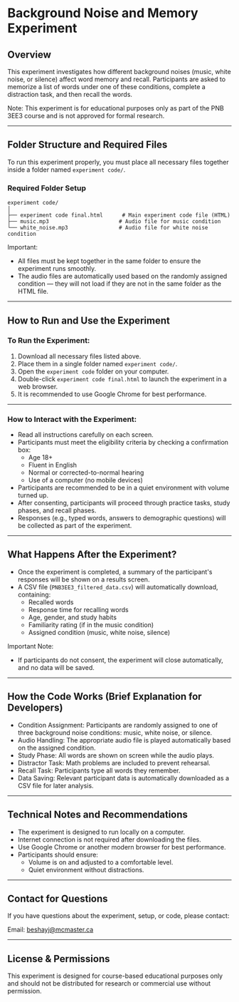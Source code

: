 
# Background Noise and Memory Experiment

## Overview

This experiment investigates how different background noises (music, white noise, or silence) affect word memory and recall. Participants are asked to memorize a list of words under one of these conditions, complete a distraction task, and then recall the words.

Note: This experiment is for educational purposes only as part of the PNB 3EE3 course and is not approved for formal research.

---

## Folder Structure and Required Files

To run this experiment properly, you must place all necessary files together inside a folder named `experiment code/`.

### Required Folder Setup

```
experiment code/
│
├── experiment code final.html      # Main experiment code file (HTML)
├── music.mp3                      # Audio file for music condition
└── white_noise.mp3                # Audio file for white noise condition
```

Important:
- All files must be kept together in the same folder to ensure the experiment runs smoothly.
- The audio files are automatically used based on the randomly assigned condition — they will not load if they are not in the same folder as the HTML file.

---

## How to Run and Use the Experiment

### To Run the Experiment:

1. Download all necessary files listed above.
2. Place them in a single folder named `experiment code/`.
3. Open the `experiment code` folder on your computer.
4. Double-click `experiment code final.html` to launch the experiment in a web browser.
5. It is recommended to use Google Chrome for best performance.

---

### How to Interact with the Experiment:

- Read all instructions carefully on each screen.
- Participants must meet the eligibility criteria by checking a confirmation box:
  - Age 18+
  - Fluent in English
  - Normal or corrected-to-normal hearing
  - Use of a computer (no mobile devices)
- Participants are recommended to be in a quiet environment with volume turned up.
- After consenting, participants will proceed through practice tasks, study phases, and recall phases.
- Responses (e.g., typed words, answers to demographic questions) will be collected as part of the experiment.

---

## What Happens After the Experiment?

- Once the experiment is completed, a summary of the participant's responses will be shown on a results screen.
- A CSV file (`PNB3EE3_filtered_data.csv`) will automatically download, containing:
  - Recalled words
  - Response time for recalling words
  - Age, gender, and study habits
  - Familiarity rating (if in the music condition)
  - Assigned condition (music, white noise, silence)

Important Note:
- If participants do not consent, the experiment will close automatically, and no data will be saved.

---

## How the Code Works (Brief Explanation for Developers)

- Condition Assignment: Participants are randomly assigned to one of three background noise conditions: music, white noise, or silence.
- Audio Handling: The appropriate audio file is played automatically based on the assigned condition.
- Study Phase: All words are shown on screen while the audio plays.
- Distractor Task: Math problems are included to prevent rehearsal.
- Recall Task: Participants type all words they remember.
- Data Saving: Relevant participant data is automatically downloaded as a CSV file for later analysis.

---

## Technical Notes and Recommendations

- The experiment is designed to run locally on a computer.
- Internet connection is not required after downloading the files.
- Use Google Chrome or another modern browser for best performance.
- Participants should ensure:
  - Volume is on and adjusted to a comfortable level.
  - Quiet environment without distractions.

---

## Contact for Questions

If you have questions about the experiment, setup, or code, please contact:

Email: beshayj@mcmaster.ca

---

## License & Permissions

This experiment is designed for course-based educational purposes only and should not be distributed for research or commercial use without permission.
